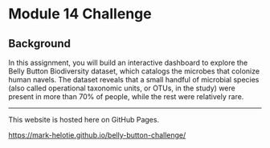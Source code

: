 # Module 14 Challenge

## Background

In this assignment, you will build an interactive dashboard to explore the Belly Button Biodiversity dataset, which catalogs the microbes that colonize human navels.  The dataset reveals that a small handful of microbial species (also called operational taxonomic units, or OTUs, in the study) were present in more than 70% of people, while the rest were relatively rare.

------------------------------------------------------------------------------------

This website is hosted here on GitHub Pages.

https://mark-helotie.github.io/belly-button-challenge/
